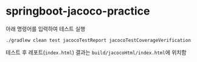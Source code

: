 # springboot-jacoco-practice

아래 명령어를 입력하여 테스트 실행
```
./gradlew clean test jacocoTestReport jacocoTestCoverageVerification
```

테스트 후 레포트(`index.html`) 결과는 `build/jacocoHtml/index.html`에 위치함